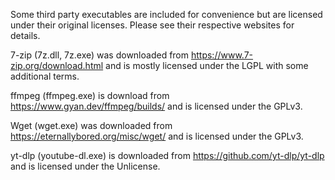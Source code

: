 Some third party executables are included for convenience but are licensed under their original licenses. Please see their respective websites for details.

7-zip (7z.dll, 7z.exe) was downloaded from https://www.7-zip.org/download.html and is mostly licensed under the LGPL with some additional terms.

ffmpeg (ffmpeg.exe) is download from https://www.gyan.dev/ffmpeg/builds/ and is licensed under the GPLv3.

Wget (wget.exe) was downloaded from https://eternallybored.org/misc/wget/ and is licensed under the GPLv3.

yt-dlp (youtube-dl.exe) is downloaded from https://github.com/yt-dlp/yt-dlp and is licensed under the Unlicense.